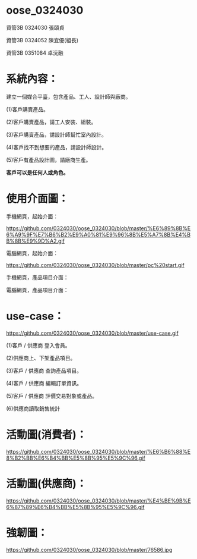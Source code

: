 # oose_0324030
資管3B 0324030 張頤貞

資管3B 0324052 陳宜優(組長)

資管3B 0351084 卓沅融

# 系統內容：

建立一個媒合平臺，包含產品、工人、設計師與廠商。

(1)客戶購賣產品。

(2)客戶購賣產品，請工人安裝、組裝。

(3)客戶購賣產品，請設計師幫忙室內設計。

(4)客戶找不到想要的產品，請設計師設計。

(5)客戶有產品設計圖，請廠商生產。

**客戶可以是任何人或角色。**

# 使用介面圖：

手機網頁，起始介面：

https://github.com/0324030/oose_0324030/blob/master/%E6%89%8B%E6%A9%9F%E7%B6%B2%E9%A0%81%E9%96%8B%E5%A7%8B%E4%BB%8B%E9%9D%A2.gif

電腦網頁，起始介面：

https://github.com/0324030/oose_0324030/blob/master/pc%20start.gif

手機網頁，產品項目介面：



電腦網頁，產品項目介面：



# use-case：
https://github.com/0324030/oose_0324030/blob/master/use-case.gif

(1)客戶 / 供應商 登入會員。

(2)供應商上、下架產品項目。

(3)客戶 / 供應商 查詢產品項目。

(4)客戶 / 供應商 編輯訂單資訊。

(5)客戶 / 供應商 評價交易對象或產品。

(6)供應商讀取銷售統計

# 活動圖(消費者)：
https://github.com/0324030/oose_0324030/blob/master/%E6%B6%88%E8%B2%BB%E6%B4%BB%E5%8B%95%E5%9C%96.gif

# 活動圖(供應商)：
https://github.com/0324030/oose_0324030/blob/master/%E4%BE%9B%E6%87%89%E6%B4%BB%E5%8B%95%E5%9C%96.gif

# 強韌圖：
https://github.com/0324030/oose_0324030/blob/master/76586.jpg

